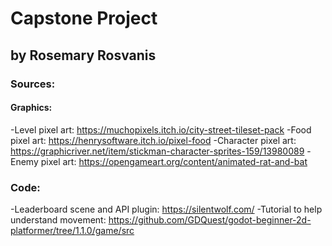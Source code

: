 # Capstone Project
## by Rosemary Rosvanis
### Sources:
#### Graphics:
-Level pixel art: https://muchopixels.itch.io/city-street-tileset-pack
-Food pixel art: https://henrysoftware.itch.io/pixel-food
-Character pixel art: https://graphicriver.net/item/stickman-character-sprites-159/13980089
-Enemy pixel art: https://opengameart.org/content/animated-rat-and-bat
### Code:
-Leaderboard scene and API plugin: https://silentwolf.com/
-Tutorial to help understand movement: https://github.com/GDQuest/godot-beginner-2d-platformer/tree/1.1.0/game/src

